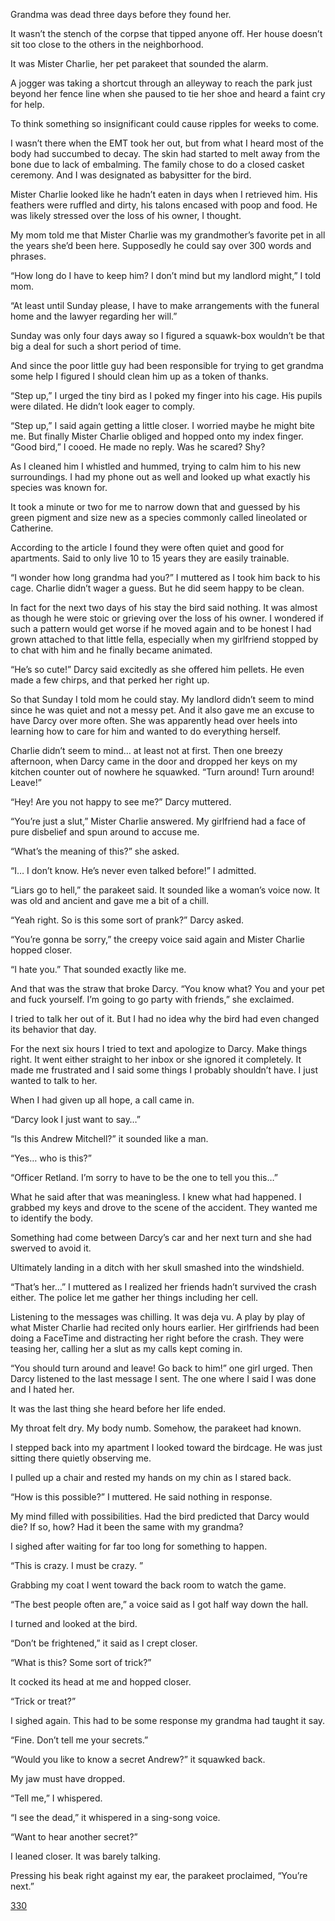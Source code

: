 Grandma was dead three days before they found her. 

It wasn’t the stench of the corpse that tipped anyone off. Her house doesn’t sit too close to the others in the neighborhood. 

It was Mister Charlie, her pet parakeet that sounded the alarm. 

A jogger was taking a shortcut through an alleyway to reach the park just beyond her fence line  when she paused to tie her shoe and heard a faint cry for help. 

To think something so insignificant could cause ripples for weeks to come. 

I wasn’t there when the EMT took her out, but from what I heard most of the body had succumbed to decay. The skin had started to melt away from the bone due to lack of embalming.
The family chose to do a closed casket ceremony. And I was designated as babysitter for the bird. 

Mister Charlie looked like he hadn’t eaten in days when I retrieved him. His feathers were ruffled and dirty, his talons encased with poop and food. He was likely stressed over the loss of his owner, I thought. 

My mom told me that Mister Charlie was my grandmother’s favorite pet in all the years she’d been here. Supposedly he could say over 300 words and phrases. 

“How long do I have to keep him? I don’t mind but my landlord might,” I told mom. 

“At least until Sunday please, I have to make arrangements with the funeral home and the lawyer regarding her will.” 

Sunday was only four days away so I figured a squawk-box wouldn’t be that big a deal for such a short period of time. 

And since the poor little guy had been responsible for trying to get grandma some help I figured I should clean him up as a token of thanks. 

“Step up,” I urged the tiny bird as I poked my finger into his cage. His pupils were dilated. He didn’t look eager to comply. 

“Step up,” I said again getting a little closer. I worried maybe he might bite me. But finally Mister Charlie obliged and hopped onto my index finger. 
“Good bird,” I cooed. He made no reply. Was he scared? Shy? 

As I cleaned him I whistled and hummed, trying to calm him to his new surroundings. I had my phone out as well and looked up what exactly his species was known for. 

It took a minute or two for me to narrow down that and guessed by his green pigment and size new as a species commonly called lineolated or Catherine. 

According to the article I found they were often quiet and good for apartments. Said to only live 10 to 15 years they are easily trainable. 

“I wonder how long grandma had you?” I muttered as I took him back to his cage. Charlie didn’t wager a guess. But he did seem happy to be clean. 

In fact for the next two days of his stay the bird said nothing. It was almost as though he were stoic or grieving over the loss of his owner. I wondered if such a pattern would get worse if he moved again and to be honest I had grown attached to that little fella, especially when my girlfriend stopped by to chat with him and he finally became animated. 

“He’s so cute!” Darcy said excitedly as she offered him pellets. He even made a few chirps, and that perked her right up. 

So that Sunday I told mom he could stay. My landlord didn’t seem to mind since he was quiet and not a messy pet. And it also gave me an excuse to have Darcy over more often.  She was apparently head over heels into learning how to care for him and wanted to do everything herself. 

Charlie didn’t seem to mind… at least not at first. Then one breezy afternoon, when Darcy came in the door and dropped her keys on my kitchen counter out of nowhere he squawked. “Turn around! Turn around! Leave!” 

“Hey! Are you not happy to see me?” Darcy muttered. 

“You’re just a slut,” Mister Charlie answered. My girlfriend had a face of pure disbelief and spun around to accuse me. 

“What’s the meaning of this?” she asked. 

“I… I don’t know. He’s never even talked before!” I admitted. 

“Liars go to hell,” the parakeet said. It sounded like a woman’s voice now. It was old and ancient and gave me a bit of a chill. 

“Yeah right. So is this some sort of prank?” Darcy asked. 

“You’re gonna be sorry,” the creepy voice said again and Mister Charlie hopped closer. 

“I hate you.” That sounded exactly like me. 

And that was the straw that broke Darcy. “You know what? You and your pet and fuck yourself. I’m going to go party with friends,” she exclaimed. 

I tried to talk her out of it. But I had no idea why the bird had even changed its behavior that day. 

For the next six hours I tried to text and apologize to Darcy. Make things right. It went either straight to her inbox or she ignored it completely. It made me frustrated and I said some things I probably shouldn’t have. I just wanted to talk to her. 

When I had given up all hope, a call came in. 

“Darcy look I just want to say…” 

“Is this Andrew Mitchell?” it sounded like a man. 

“Yes… who is this?” 

“Officer Retland. I’m sorry to have to be the one to tell you this…” 

What he said after that was meaningless. I knew what had happened. I grabbed my keys and drove to the scene of the accident. They wanted me to identify the body. 

Something had come between Darcy’s car and her next turn and she had swerved to avoid it. 

Ultimately landing in a ditch with her skull smashed into the windshield. 

“That’s her…” I muttered as I realized her friends hadn’t survived the crash either. The police let me gather her things including her cell. 

Listening to the messages was chilling. It was deja vu. A play by play of what Mister Charlie had recited only hours earlier. Her girlfriends had been doing a FaceTime and distracting her right before the crash. They were teasing her, calling her a slut as my calls kept coming in. 

“You should turn around and leave! Go back to him!” one girl urged. Then Darcy listened to the last message I sent. The one where I said I was done and I hated her. 

It was the last thing she heard before her life ended. 

My throat felt dry. My body numb. 
 Somehow, the parakeet had known. 

I stepped back into my apartment I looked toward the birdcage. He was just sitting there quietly observing me. 

I pulled up a chair and rested my hands on my chin as I stared back. 

“How is this possible?” I muttered. He said nothing in response. 

My mind filled with possibilities. Had the bird predicted that Darcy would die? If so, how? Had it been the same with my grandma?

I sighed after waiting for far too long for something to happen. 

“This is crazy. I must be crazy. ” 

Grabbing my coat I went toward the back room to watch the game. 

“The best people often are,” a voice said as I got half way down the hall.

I turned and looked at the bird. 

“Don’t be frightened,” it said as I crept closer. 

“What is this? Some sort of trick?” 

It cocked its head at me and hopped closer. 

“Trick or treat?” 

I sighed again. This had to be some response my grandma had taught it say. 

“Fine. Don’t tell me your secrets.” 

“Would you like to know a secret Andrew?” it squawked back. 

My jaw must have dropped. 

“Tell me,” I whispered. 

“I see the dead,” it whispered in a sing-song voice. 

“Want to hear another secret?” 

I leaned closer. It was barely talking. 

Pressing his beak right against my ear, the parakeet proclaimed, “You’re next.” 

[330](https://www.reddit.com/r/KyleHarrisonwrites/?utm_source=share&utm_medium=ios_app)